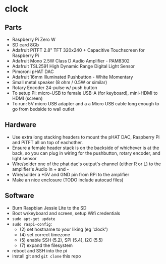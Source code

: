 # clock

## Parts

* Raspberry Pi Zero W
* SD card 8Gb
* Adafruit PiTFT 2.8" TFT 320x240 + Capacitive Touchscreen for Raspberry Pi
* Adafruit Mono 2.5W Class D Audio Amplifier - PAM8302
* Adafruit TSL2591 High Dynamic Range Digital Light Sensor
* Pimoroni pHAT DAC
* Adafruit 16mm Illuminated Pushbutton - White Momentary
* Small metal speaker (8 ohm / 0.5W or similar)
* Rotary Encoder 24-pulse w/ push button
* To setup Pi: micro-USB to female USB-A (for keyboard), mini-HDMI to HDMI (screen)
* To run: 5V micro USB adapter and a a Micro USB cable long enough to go from bedside to wall outlet

## Hardware

* Use extra long stacking headers to mount the pHAT DAC, Raspberry Pi and PiTFT all on top of eachother.
* Ensure a female header stack is on the backside of whichever is at the back, so you can plug in wiring for the pushbutton, rotary encoder, and light sensor
* Wire/solder one of the phat dac's output's channel (either R or L) to the amplifier's Audio In + and -
* Wire/solder a +5V and GND pin from RPi to the amplifier
* Make an nice enclosure (TODO include autocad files)

## Software

* Burn Raspbian Jessie Lite to the SD
* Boot w/keyboard and screen, setup Wifi credentials
* `sudo apt-get update`
* `sudo raspi-config`:
  * (2) set hostname to your liking (eg 'clock')
  * (4) set correct timezone
  * (5) enable SSH (5.2), SPI (5.4), I2C (5.5)
  * (7) expand the filesystem
* reboot and SSH into the pi
* install git and `git clone` this repo
